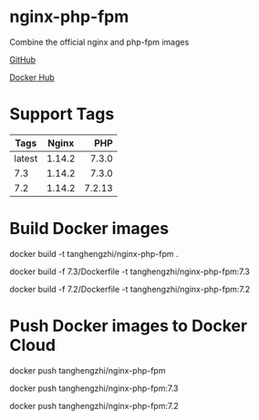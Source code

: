 # nginx-php-fpm

Combine the official nginx and php-fpm images

[GitHub](https://github.com/tanghengzhi/nginx-php-fpm)

[Docker Hub](https://hub.docker.com/r/tanghengzhi/nginx-php-fpm/)

# Support Tags

|  Tags   |  Nginx  |  PHP   |
|---------|:-------:|-------:|
| latest  | 1.14.2  | 7.3.0  |
| 7.3     | 1.14.2  | 7.3.0  |
| 7.2     | 1.14.2  | 7.2.13 |

# Build Docker images

docker build -t tanghengzhi/nginx-php-fpm .

docker build -f 7.3/Dockerfile -t tanghengzhi/nginx-php-fpm:7.3

docker build -f 7.2/Dockerfile -t tanghengzhi/nginx-php-fpm:7.2

# Push Docker images to Docker Cloud

docker push tanghengzhi/nginx-php-fpm

docker push tanghengzhi/nginx-php-fpm:7.3

docker push tanghengzhi/nginx-php-fpm:7.2
